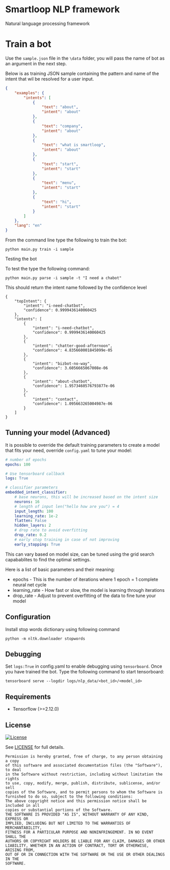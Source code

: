 # Smartloop NLP framework
Natural language processing framework

# Train a bot

Use the `sample.json`  file in the `\data` folder, you will pass the name of bot as an argument in the next step. 

Below is as training JSON sample  containing the pattern and name of the intent that wil be resolved for a user input.

```json
{
    "examples": {
        "intents": [
            {
                "text": "about",
                "intent": "about"
            },
            {
                "text": "company",
                "intent": "about"
            },
            {
                "text": "what is smartloop",
                "intent": "about"
            },
            {
                "text": "start",
                "intent": "start"
            },
            {
                "text": "menu",
                "intent": "start"
            },
            {
                "text": "hi",
                "intent": "start"
            }
        ]
    },
    "lang": "en"
}
```

From the command line type the following to train the bot:

```
python main.py train -i sample

```

Testing the bot

To test the type the following command:

```
python main.py parse -i sample -t "I need a chabot"
```

This should return the intent name followed by the confidence level

```
{
    "topIntent": {
        "intent": "i-need-chatbot",
        "confidence": 0.9999436140060425
    },
    "intents": [
        {
            "intent": "i-need-chatbot",
            "confidence": 0.9999436140060425
        },
        {
            "intent": "chatter-good-afternoon",
            "confidence": 4.835660001845099e-05
        },
        {
            "intent": "bizbot-no-way",
            "confidence": 3.6056665067008e-06
        },
        {
            "intent": "about-chatbot",
            "confidence": 1.9573460576793877e-06
        },
        {
            "intent": "contact",
            "confidence": 1.095663265004987e-06
        }
    ]
}
```

## Tunning your model (Advanced)

It is possible to override the default training parameters to create a model that fits your need, override `config.yaml` to tune your model:

```yaml
# number of epochs
epochs: 100

# Use tensorboard callback
logs: True

# classifier parameters
embedded_intent_classifier:
    # base neurons, this will be increased based on the intent size
    neurons: 16
    # length of input len("hello how are you") = 4
    input_length: 100
    learning_rate: 1e-2
    flatten: False
    hidden_layers: 2
    # drop rate to avoid overfitting
    drop_rate: 0.2
    # early stop training in case of not improving
    early_stopping: True
```

This can vary based on model size, can be tuned using the grid search capabablites to find the optimal settings. 

Here is a list of basic parameters and their meaning:

* epochs - This is the number of iterations where 1 epoch = 1 complete neural net cycle
* learning_rate - How fast or slow, the model is learning through iterations
* drop_rate - Adjust to prevent overfitting of the data to fine tune your model


## Configuration

Install stop words dictionary using following command

```
python -m nltk.downloader stopwords   
```

## Debugging

Set `logs:True` in config.yaml to enable debugging using `tensorboard`. Once you have trained the bot. Type the following command to start tensorboard:

```commandline
tensorboard serve --logdir logs/nlp_data/<bot_id>/<model_id>
```


## Requirements

* Tensorflow (>=2.12.0)

## License

[![License](https://img.shields.io/badge/license-MIT-blue)](https://opensource.org/licenses/mit)

See [LICENSE](LICENSE) for full details.

```text
Permission is hereby granted, free of charge, to any person obtaining a copy
of this software and associated documentation files (the "Software"), to deal
in the Software without restriction, including without limitation the rights
to use, copy, modify, merge, publish, distribute, sublicense, and/or sell
copies of the Software, and to permit persons to whom the Software is
furnished to do so, subject to the following conditions:
The above copyright notice and this permission notice shall be included in all
copies or substantial portions of the Software.
THE SOFTWARE IS PROVIDED "AS IS", WITHOUT WARRANTY OF ANY KIND, EXPRESS OR
IMPLIED, INCLUDING BUT NOT LIMITED TO THE WARRANTIES OF MERCHANTABILITY,
FITNESS FOR A PARTICULAR PURPOSE AND NONINFRINGEMENT. IN NO EVENT SHALL THE
AUTHORS OR COPYRIGHT HOLDERS BE LIABLE FOR ANY CLAIM, DAMAGES OR OTHER
LIABILITY, WHETHER IN AN ACTION OF CONTRACT, TORT OR OTHERWISE, ARISING FROM,
OUT OF OR IN CONNECTION WITH THE SOFTWARE OR THE USE OR OTHER DEALINGS IN THE
SOFTWARE.
```
